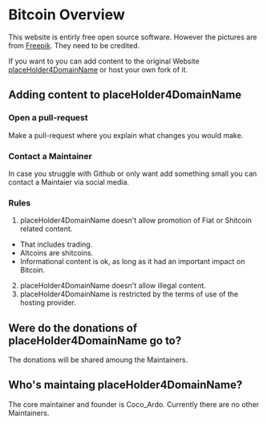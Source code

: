 # Bitcoin Overview
This website is entirly free open source software. However the pictures are from [Freepik](https://www.freepik.com/). They need to be credited.

If you want to you can add content to the original Website [placeHolder4DomainName](#) or host your own fork of it.

## Adding content to placeHolder4DomainName
### Open a pull-request
Make a pull-request where you explain what changes you would make.
### Contact a Maintainer
In case you struggle with Github or only want add something small you can contact a Maintaier via social media.
### Rules
1. placeHolder4DomainName doesn't allow promotion of Fiat or Shitcoin related content.
* That includes trading.
* Altcoins are shitcoins.
* Informational content is ok, as long as it had an important impact on Bitcoin.
2. placeHolder4DomainName doesn't allow illegal content.
3. placeHolder4DomainName is restricted by the terms of use of the hosting provider.

## Were do the donations of placeHolder4DomainName go to?
The donations will be shared amoung the Maintainers.

## Who's maintaing placeHolder4DomainName?
The core maintainer and founder is Coco_Ardo.
Currently there are no other Maintainers.
